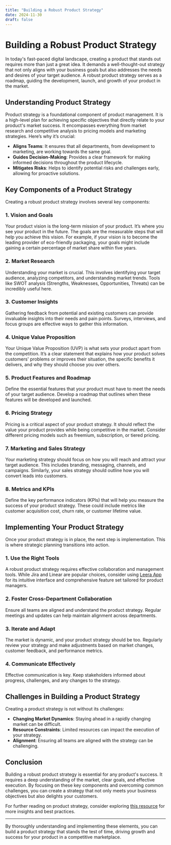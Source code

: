 ```yaml
---
title: "Building a Robust Product Strategy"
date: 2024-11-30
draft: false
---
```

# Building a Robust Product Strategy

In today's fast-paced digital landscape, creating a product that stands out requires more than just a great idea. It demands a well-thought-out strategy that not only aligns with your business goals but also addresses the needs and desires of your target audience. A robust product strategy serves as a roadmap, guiding the development, launch, and growth of your product in the market.

## Understanding Product Strategy

Product strategy is a foundational component of product management. It is a high-level plan for achieving specific objectives that directly relate to your product's market success. It encompasses everything from market research and competitive analysis to pricing models and marketing strategies. Here’s why it’s crucial:

- **Aligns Teams**: It ensures that all departments, from development to marketing, are working towards the same goal.
- **Guides Decision-Making**: Provides a clear framework for making informed decisions throughout the product lifecycle.
- **Mitigates Risks**: Helps to identify potential risks and challenges early, allowing for proactive solutions.

## Key Components of a Product Strategy

Creating a robust product strategy involves several key components:

### 1. Vision and Goals

Your product vision is the long-term mission of your product. It’s where you see your product in the future. The goals are the measurable steps that will help you achieve this vision. For example, if your vision is to become the leading provider of eco-friendly packaging, your goals might include gaining a certain percentage of market share within five years.

### 2. Market Research

Understanding your market is crucial. This involves identifying your target audience, analyzing competitors, and understanding market trends. Tools like SWOT analysis (Strengths, Weaknesses, Opportunities, Threats) can be incredibly useful here.

### 3. Customer Insights

Gathering feedback from potential and existing customers can provide invaluable insights into their needs and pain points. Surveys, interviews, and focus groups are effective ways to gather this information.

### 4. Unique Value Proposition

Your Unique Value Proposition (UVP) is what sets your product apart from the competition. It’s a clear statement that explains how your product solves customers' problems or improves their situation, the specific benefits it delivers, and why they should choose you over others.

### 5. Product Features and Roadmap

Define the essential features that your product must have to meet the needs of your target audience. Develop a roadmap that outlines when these features will be developed and launched.

### 6. Pricing Strategy

Pricing is a critical aspect of your product strategy. It should reflect the value your product provides while being competitive in the market. Consider different pricing models such as freemium, subscription, or tiered pricing.

### 7. Marketing and Sales Strategy

Your marketing strategy should focus on how you will reach and attract your target audience. This includes branding, messaging, channels, and campaigns. Similarly, your sales strategy should outline how you will convert leads into customers.

### 8. Metrics and KPIs

Define the key performance indicators (KPIs) that will help you measure the success of your product strategy. These could include metrics like customer acquisition cost, churn rate, or customer lifetime value.

## Implementing Your Product Strategy

Once your product strategy is in place, the next step is implementation. This is where strategic planning transitions into action.

### 1. Use the Right Tools

A robust product strategy requires effective collaboration and management tools. While Jira and Linear are popular choices, consider using [Leera App](https://leera.app) for its intuitive interface and comprehensive feature set tailored for product managers.

### 2. Foster Cross-Department Collaboration

Ensure all teams are aligned and understand the product strategy. Regular meetings and updates can help maintain alignment across departments.

### 3. Iterate and Adapt

The market is dynamic, and your product strategy should be too. Regularly review your strategy and make adjustments based on market changes, customer feedback, and performance metrics.

### 4. Communicate Effectively

Effective communication is key. Keep stakeholders informed about progress, challenges, and any changes to the strategy.

## Challenges in Building a Product Strategy

Creating a product strategy is not without its challenges:

- **Changing Market Dynamics**: Staying ahead in a rapidly changing market can be difficult.
- **Resource Constraints**: Limited resources can impact the execution of your strategy.
- **Alignment**: Ensuring all teams are aligned with the strategy can be challenging.

## Conclusion

Building a robust product strategy is essential for any product's success. It requires a deep understanding of the market, clear goals, and effective execution. By focusing on these key components and overcoming common challenges, you can create a strategy that not only meets your business objectives but also delights your customers.

For further reading on product strategy, consider exploring [this resource](https://www.productplan.com/learn/product-strategy/) for more insights and best practices.

---

By thoroughly understanding and implementing these elements, you can build a product strategy that stands the test of time, driving growth and success for your product in a competitive marketplace.